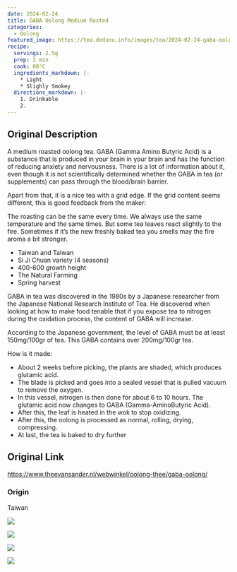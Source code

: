 ```yaml
---
date: 2024-02-24
title: GABA Oolong Medium Rosted
categories:
  - Oolong
featured_image: https://tea.dedunu.info/images/tea/2024-02-24-gaba-oolong-1.jpg
recipe:
  servings: 2.5g
  prep: 2 min
  cook: 80°C
  ingredients_markdown: |-
    * Light
    * Slighly Smokey
  directions_markdown: |-
    1. Drinkable
    2. 
---
```


## Original Description

A medium roasted oolong tea. GABA (Gamma Amino Butyric Acid) is a substance that is produced in your brain in your brain and has the function of reducing anxiety and nervousness. There is a lot of information about it, even though it is not scientifically determined whether the GABA in tea (or supplements) can pass through the blood/brain barrier.

Apart from that, it is a nice tea with a grid edge. If the grid content seems different, this is good feedback from the maker:

The roasting can be the same every time. We always use the same temperature and the same times. But some tea leaves react slightly to the fire. Sometimes if it’s the new freshly baked tea you smells may the fire aroma a bit stronger. 

- Taiwan and Taiwan
- Si Ji Chuan variety (4 seasons)
- 400-600 growth height
- The Natural Farming
- Spring harvest

GABA in tea was discovered in the 1980s by a Japanese researcher from the Japanese National Research Institute of Tea. He discovered when looking at how to make food tenable that if you expose tea to nitrogen during the oxidation process, the content of GABA will increase.

According to the Japanese government, the level of GABA must be at least 150mg/100gr of tea. This GABA contains over 200mg/100gr tea.

How is it made:

- About 2 weeks before picking, the plants are shaded, which produces glutamic acid.
- The blade is picked and goes into a sealed vessel that is pulled vacuum to remove the oxygen.
- In this vessel, nitrogen is then done for about 6 to 10 hours. The glutamic acid now changes to GABA (Gamma-AminoButyric Acid).
- After this, the leaf is heated in the wok to stop oxidizing.
- After this, the oolong is processed as normal, rolling, drying, compressing.
- At last, the tea is baked to dry further

## Original Link

<https://www.theevansander.nl/webwinkel/oolong-thee/gaba-oolong/>

### Origin 

Taiwan

![](https://tea.dedunu.info/images/tea/2024-02-24-gaba-oolong-2.jpg)

![](https://tea.dedunu.info/images/tea/2024-02-24-gaba-oolong-3.jpg)

![](https://tea.dedunu.info/images/tea/2024-02-24-gaba-oolong-4.jpg)

![](https://tea.dedunu.info/images/tea/2024-02-24-gaba-oolong-5.jpg)
